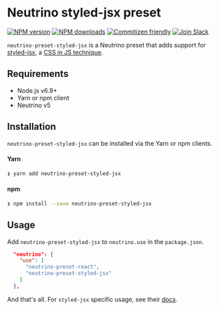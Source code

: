 # Neutrino styled-jsx preset

[![NPM version][npm-image]][npm-url] [![NPM downloads][downloads-image]][npm-url]
[![Commitizen friendly][commitizen-image]][commitizen-url] [![Join Slack][slack-image]][slack-url]

`neutrino-preset-styled-jsx` is a Neutrino preset that adds support for
[styled-jsx][styled-url], a [CSS in JS technique][css-js-url].

## Requirements

- Node.js v6.9+
- Yarn or npm client
- Neutrino v5

## Installation

`neutrino-preset-styled-jsx` can be installed via the Yarn or npm clients.

#### Yarn

```bash
❯ yarn add neutrino-preset-styled-jsx
```

#### npm

```bash
❯ npm install --save neutrino-preset-styled-jsx
```

## Usage

  Add `neutrino-preset-styled-jsx` to `neutrino.use` in the `package.json`.

  ```json
    "neutrino": {
      "use": [
        "neutrino-preset-react",
        "neutrino-preset-styled-jsx"
      ]
    },
  ```

  And that's all. For `styled-jsx` specific usage, see their [docs][styled-url].


[npm-image]: https://img.shields.io/npm/v/neutrino-preset-styled-jsx.svg
[downloads-image]: https://img.shields.io/npm/dt/neutrino-preset-styled-jsx.svg
[npm-url]: https://npmjs.org/package/neutrino-preset-styled-jsx
[commitizen-image]: https://img.shields.io/badge/commitizen-friendly-brightgreen.svg
[commitizen-url]: http://commitizen.github.io/cz-cli/
[slack-image]: https://neutrino-slack.herokuapp.com/badge.svg
[slack-url]: https://neutrino-slack.herokuapp.com/
[styled-url]: https://github.com/zeit/styled-jsx
[css-js-url]: https://github.com/MicheleBertoli/css-in-js
